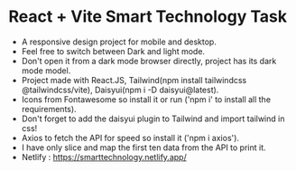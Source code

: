 # React + Vite Smart Technology Task

- A responsive design project for mobile and desktop.
- Feel free to switch between Dark and light mode.
- Don't open it from a dark mode browser directly, project has its dark mode model.
- Project made with React.JS, Tailwind(npm install tailwindcss @tailwindcss/vite), Daisyui(npm i -D daisyui@latest).
- Icons from Fontawesome so install it or run ('npm i' to install all the requirements).
- Don't forget to add the daisyui plugin to Tailwind and import tailwind in css!
- Axios to fetch the API for speed so install it ('npm i axios').
- I have only slice and map the first ten data from the API to print it.
- Netlify : https://smarttechnology.netlify.app/

